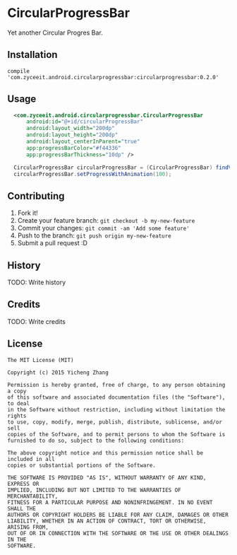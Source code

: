 # CircularProgressBar
Yet another Circular Progres Bar.

## Installation
```
compile 'com.zyceeit.android.circularprogressbar:circularprogressbar:0.2.0'
```
## Usage
```xml
  <com.zyceeit.android.circularprogressbar.CircularProgressBar
      android:id="@+id/circularProgressBar"
      android:layout_width="200dp"
      android:layout_height="200dp"
      android:layout_centerInParent="true"
      app:progressBarColor="#f44336"
      app:progressBarThickness="10dp" />
```

```java
  CircularProgressBar circularProgressBar = (CircularProgressBar) findViewById(R.id.circularProgressBar);
  circularProgressBar.setProgressWithAnimation(100);
```


## Contributing

1. Fork it!
2. Create your feature branch: `git checkout -b my-new-feature`
3. Commit your changes: `git commit -am 'Add some feature'`
4. Push to the branch: `git push origin my-new-feature`
5. Submit a pull request :D

## History

TODO: Write history

## Credits

TODO: Write credits

## License
```
The MIT License (MIT)

Copyright (c) 2015 Yicheng Zhang

Permission is hereby granted, free of charge, to any person obtaining a copy
of this software and associated documentation files (the "Software"), to deal
in the Software without restriction, including without limitation the rights
to use, copy, modify, merge, publish, distribute, sublicense, and/or sell
copies of the Software, and to permit persons to whom the Software is
furnished to do so, subject to the following conditions:

The above copyright notice and this permission notice shall be included in all
copies or substantial portions of the Software.

THE SOFTWARE IS PROVIDED "AS IS", WITHOUT WARRANTY OF ANY KIND, EXPRESS OR
IMPLIED, INCLUDING BUT NOT LIMITED TO THE WARRANTIES OF MERCHANTABILITY,
FITNESS FOR A PARTICULAR PURPOSE AND NONINFRINGEMENT. IN NO EVENT SHALL THE
AUTHORS OR COPYRIGHT HOLDERS BE LIABLE FOR ANY CLAIM, DAMAGES OR OTHER
LIABILITY, WHETHER IN AN ACTION OF CONTRACT, TORT OR OTHERWISE, ARISING FROM,
OUT OF OR IN CONNECTION WITH THE SOFTWARE OR THE USE OR OTHER DEALINGS IN THE
SOFTWARE.

```
